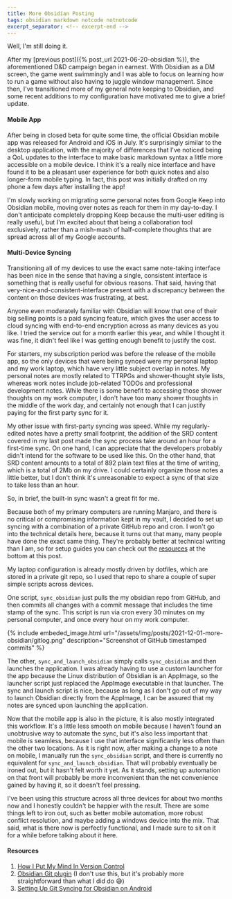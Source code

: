 ```yaml
---
title: More Obsidian Posting
tags: obsidian markdown notcode notnotcode
excerpt_separator: <!-- excerpt-end -->
---
```


Well, I'm still doing it.

After my [previous post]({% post_url 2021-06-20-obsidian %}), the aforementioned D&D campaign began
in earnest. With Obsidian as a DM screen, the game went swimmingly and I was able to focus on
learning how to run a game without also having to juggle window management.  Since then, I've
transitioned more of my general note keeping to Obsidian, and some recent additions to my
configuration have motivated me to give a brief update.

<!-- excerpt-end -->

#### Mobile App
After being in closed beta for quite some time, the official Obsidian mobile app was released for
Android and iOS in July. It's surprisingly similar to the desktop application, with the majority of
differences that I've noticed being a QoL updates to the interface to make basic markdown syntax a
little more accessible on a mobile device. I think it's a really nice interface and have found it to
be a pleasant user experience for both quick notes and also longer-form mobile typing. In fact, this
post was initially drafted on my phone a few days after installing the app!

I'm slowly working on migrating some personal notes from Google Keep into Obsidian mobile, moving
over notes as reach for them in my day-to-day. I don't anticipate completely dropping Keep because
the multi-user editing is really useful, but I'm excited about that being a collaboration tool
exclusively, rather than a mish-mash of half-complete thoughts that are spread across all of my
Google accounts.

#### Multi-Device Syncing
Transitioning all of my devices to use the exact same note-taking interface has been nice in the
sense that having a single, consistent interface is something that is really useful for obvious
reasons. That said, having that very-nice-and-consistent-interface present with a discrepancy
between the content on those devices was frustrating, at best.

Anyone even moderately familiar with Obsidian will know that one of their big selling points is a
paid syncing feature, which gives the user access to cloud syncing with end-to-end encryption across
as many devices as you like. I tried the service out for a month earlier this year, and while I
thought it was fine, it didn't feel like I was getting enough benefit to justify the cost.

For starters, my subscription period was before the release of the mobile app, so the only devices
that were being synced were my personal laptop and my work laptop, which have very little subject
overlap in notes. My personal notes are mostly related to TTRPGs and shower-thought style lists,
whereas work notes include job-related TODOs and professional development notes. While there is some
benefit to accessing those shower thoughts on my work computer, I don't have too many shower
thoughts in the middle of the work day, and certainly not enough that I can justify paying for the
first party sync for it.

My other issue with first-party syncing was speed. While my regularly-edited notes have a pretty
small footprint, the addition of the SRD content covered in my last post made the sync process take
around an hour for a first-time sync. On one hand, I can appreciate that the developers probably
didn't intend for the software to be used like this. On the other hand, that SRD content amounts to
a total of 892 plain text files at the time of writing, which is a total of 2Mb on my drive. I could
certainly organize those notes a little better, but I don't think it's unreasonable to expect a sync
of that size to take less than an hour.

So, in brief, the built-in sync wasn't a great fit for me.

Because both of my primary computers are running Manjaro, and there is no critical or compromising
information kept in my vault, I decided to set up syncing with a combination of a private GitHub
repo and cron. I won't go into the technical details here, because it turns out that many, many
people have done the exact same thing. They're probably better at technical writing than I am, so
for setup guides you can check out the [resources](#resources) at the bottom at this post.

My laptop configuration is already mostly driven by dotfiles, which are stored in a private git
repo, so I used that repo to share a couple of super simple scripts across devices.

One script, `sync_obsidian` just pulls the my obsidian repo from GitHub, and then commits all
changes with a commit message that includes the time stamp of the sync. This script is run via cron
every 30 minutes on my personal computer, and once every hour on my work computer.

{% include embeded_image.html url="/assets/img/posts/2021-12-01-more-obsidian/gitlog.png" description="Screenshot of GitHub timestamped commits" %}

The other, `sync_and_launch_obsidian` simply calls `sync_obsidian` and then launches the
application. I was already having to use a custom launcher for the app because the Linux
distribution of Obsidian is an AppImage, so the launcher script just replaced the AppImage
executable in that launcher. The sync and launch script is nice, because as long as I don't go out
of my way to launch Obsidian directly from the AppImage, I can be assured that my notes are synced
upon launching the application.

Now that the mobile app is also in the picture, it is also mostly integrated this workflow. It's a
little less smooth on mobile because I haven't found an unobtrusive way to automate the sync, but
it's also less important that mobile is seamless, because I use that interface significantly less
often than the other two locations. As it is right now, after making a change to a note on mobile, I
manually run the `sync_obsidian` script, and there is currently no equivalent for
`sync_and_launch_obsidian`. That will probably eventually be ironed out, but it hasn't felt worth it
yet. As it stands, setting up automation on that front will probably be more inconvenient than the
net convenience gained by having it, so it doesn't feel pressing.

I've been using this structure across all three devices for about two months now and I honestly
couldn't be happier with the result. There are some things left to iron out, such as better mobile
automation, more robust conflict resolution, and maybe adding a windows device into the mix. That
said, what is there now is perfectly functional, and I made sure to sit on it for a while before
talking about it here.

#### Resources
1. [How I Put My Mind In Version Control](https://medium.com/analytics-vidhya/how-i-put-my-mind-under-version-control-24caea37b8a5)
2. [Obsidian Git plugin](https://github.com/denolehov/obsidian-git) (I don't use this, but it's
   probably more straightforward than what I did do :sweat_smile:)
3. [Setting Up Git Syncing for Obsidian on Android](https://lucidhacker.substack.com/p/setting-up-git-syncing-for-obsidian)
